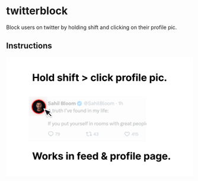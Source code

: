 # twitterblock

Block users on twitter by holding shift and clicking on their profile pic.

## Instructions

![Twitter Block Instructions](twitterblockinstr.png)
